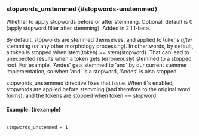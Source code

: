 ### stopwords_unstemmed {#stopwords-unstemmed}

Whether to apply stopwords before or after stemming. Optional, default is 0 (apply stopword filter after stemming). Added in 2.1.1-beta.

By default, stopwords are stemmed themselves, and applied to tokens _after_ stemming (or any other morphology processing). In other words, by default, a token is stopped when stem(token) == stem(stopword). That can lead to unexpected results when a token gets (erroneously) stemmed to a stopped root. For example, &#039;Andes&#039; gets stemmed to &#039;and&#039; by our current stemmer implementation, so when &#039;and&#039; is a stopword, &#039;Andes&#039; is also stopped.

stopwords_unstemmed directive fixes that issue. When it&#039;s enabled, stopwords are applied before stemming (and therefore to the original word forms), and the tokens are stopped when token == stopword.

#### Example: {#example}

```

stopwords_unstemmed = 1

```
